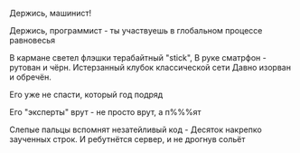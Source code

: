Держись, машинист!


Держись, программист - ты участвуешь в глобальном процессе
   равновесья



В кармане светел флэшки терабайтный "stick",
В руке сматрфон - рутован и чёрн.
Истерзанный клубок классической сети
Давно изорван и обречён.

Его уже не спасти, который год подряд

Его "эксперты" врут - не просто врут, а п%%%ят





Слепые пальцы вспомнят незатейливый код -
Десяток накрепко заученных строк.
И ребутнётся сервер, и не дрогнув сольёт



